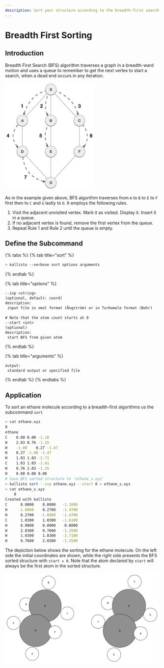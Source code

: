 ```yaml
---
description: Sort your structure according to the breadth-first search algorithm.
---
```


# Breadth First Sorting

## Introduction

Breadth First Search \(BFS\) algorithm traverses a graph in a breadth-ward motion and uses a queue to remember to get the next vertex to start a search, when a dead end occurs in any iteration.

![](../.gitbook/assets/breadth_first_traversal.jpg)

As in the example given above, BFS algorithm traverses from `A` to `B` to `E` to `F` first then to `C` and `G` lastly to `D`. It employs the following rules.

1. Visit the adjacent unvisited vertex. Mark it as visited. Display it. Insert it in a queue.
2. If no adjacent vertex is found, remove the first vertex from the queue.
3. Repeat Rule 1 and Rule 2 until the queue is empty.

## Define the Subcommand

{% tabs %}
{% tab title="sort" %}
```bash
> kallisto --verbose sort options arguments
```
{% endtab %}

{% tab title="options" %}
```markup
--inp <string> 
(optional, default: coord)
description: 
 input file in xmol format (Ångström) or in Turbomole format (Bohr)

# Note that the atom count starts at 0
--start <int>
(optional)
description:
 start BFS from given atom
```
{% endtab %}

{% tab title="arguments" %}
```text
output: 
 standard output or specified file
```
{% endtab %}
{% endtabs %}

## Application

To sort an ethane molecule according to a breadth-first algorithms us the subcommand `sort`

```bash
> cat ethane.xyz
8
ethane
C    0.00 0.00 -1.10
H    2.03 0.76 -1.25
H    -1.00    0.27 -1.47
H    0.27 -1.00 -1.47
H    1.03 1.03 -2.71
C    1.03 1.03 -1.61
H    0.76 2.03 -1.25
H    0.00 0.00 0.00
# Save BFS sorted structure to 'ethane_s.xyz'
> kallisto sort --inp ethane.xyz --start 0 > ethane_s.xyz
> cat ethane_s.xyz
    8
Created with kallisto
C      0.0000    0.0000   -1.1000
H     -1.0000    0.2700   -1.4700
H      0.2700   -1.0000   -1.4700
C      1.0300    1.0300   -1.6100
H      0.0000    0.0000    0.0000
H      2.0300    0.7600   -1.2500
H      1.0300    1.0300   -2.7100
H      0.7600    2.0300   -1.2500
```

The depiction below shows the sorting for the ethane molecule. On the left side the initial coordinates are shown, while the right side presents the BFS sorted structure with `start = 0`. Note that the atom declared by `start` will always be the first atom in the sorted structure.

![](../.gitbook/assets/bfs.png)

